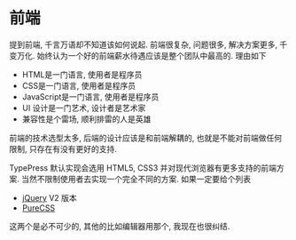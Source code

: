 前端
====
提到前端, 千言万语却不知道该如何说起. 前端很复杂, 问题很多, 解决方案更多, 千变万化. 始终认为一个好的前端薪水待遇应该是整个团队中最高的. 理由如下

* HTML是一门语言, 使用者是程序员
* CSS是一门语言, 使用者是程序员
* JavaScript是一门语言, 使用者是程序员
* UI 设计是一门艺术, 设计者是艺术家
* 兼容性是个雷场, 顺利排雷的人是英雄

前端的技术选型太多, 后端的设计应该是和前端解耦的, 也就是不能对前端做任何限制, 只存在有没有更好的支持.

TypePress 默认实现会选用 HTML5, CSS3 并对现代浏览器有更多支持的前端方案. 当然不限制使用者去实现一个完全不同的方案. 如果一定要给个列表

* [jQuery][0] V2 版本
* [PureCSS][1]

这两个是必不可少的, 其他的比如编辑器用那个, 我现在也很纠结.

[0]: http://jquery.com/ 
[1]: http://purecss.io/